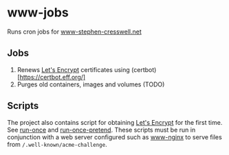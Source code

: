 # www-jobs

Runs cron jobs for www-stephen-cresswell.net

## Jobs
1. Renews [Let's Encrypt](https://letsencrypt.org/) certificates using (certbot)[https://certbot.eff.org/]
1. Purges old containers, images and volumes (TODO)

## Scripts
The project also contains script for obtaining [Let's Encrypt](https://letsencrypt.org/) for the first time. See [run-once](https://github.com/cressie176/www-jobs/blob/master/container-files/run-once) and [run-once-pretend](https://github.com/cressie176/www-jobs/blob/master/container-files/run-once-pretend). These scripts must be run in conjunction with a web server configured such as [www-nginx](https://github.com/cressie176/www-nginx) to serve files from `/.well-known/acme-challenge`. 

